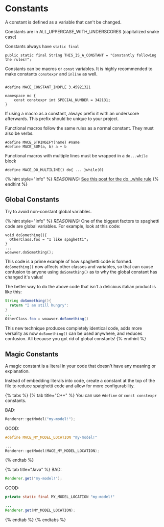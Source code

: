 # Constants

A constant is defined as a variable that can't be changed.

Constants are in ALL\_UPPERCASE\_WITH\_UNDERSCORES \(capitalized snake case\)

Constants always have `static final`

```text
public static final String THIS_IS_A_CONSTANT = "Constantly following the rules!";
```

Constants can be macros or `const` variables. It is highly recommended to make constants `constexpr` and `inline` as well.

```text

#define MACE_CONSTANT_INOPLE 3.45921321 

namespace mc {
    const constexpr int SPECIAL_NUMBER = 342131;
}
```

If using a macro as a constant, always prefix it with an underscore afterwards. This prefix should be unique to your project.

Functional macros follow the same rules as a normal constant. They must also be verbs.

```text
#define MACE_STRINGIFY(name) #name
#define MACE_SUM(a, b) a + b
```

Functional macros with multiple lines must be wrapped in a `do...while` block

```text
#define MACE_DO_MULTILINE() do{ ... }while(0)
```

{% hint style="info" %}
_REASONING:_ [See this post for the do...while rule](https://stackoverflow.com/a/1067238)
{% endhint %}

## Global Constants <a id="global-constants"></a>

Try to avoid non-constant global variables.

{% hint style="info" %}
_REASONING:_ One of the biggest factors to spaghetti code are global variables. For example, look at this code:

```text
void doSomething(){
  OtherClass.foo = "I like spaghetti";
}
...
woawver.doSomething();
```

This code is a prime example of how spaghetti code is formed. `doSomething()` now affects other classes and variables, so that can cause confusion to anyone using `doSomething()` as to why the global constant has changed it's value!

The better way to do the above code that isn't a delicious italian product is like this:

```java
String doSomething(){
  return "I am still hungry":
}
...
OtherClass.foo = woawver.doSomething()
```

This new technique produces completely identical code, adds more versality as now `doSomething()` can be used anywhere, and reduces confusion. All because you got rid of global constants!
{% endhint %}

## Magic Constants <a id="magic-constants"></a>

A magic constant is a literal in your code that doesn't have any meaning or explanation.

Instead of embedding literals into code, create a constant at the top of the file to reduce spatghetti code and allow for more configurability.

{% tabs %}
{% tab title="C++" %}
You can use `#define` or `const constexpr` constants.

BAD:

```cpp
Renderer::getModel("my-model!");
```

GOOD:

```cpp
#define MACE_MY_MODEL_LOCATION "my-model!"

...
Renderer::getModel(MACE_MY_MODEL_LOCATION);
```
{% endtab %}

{% tab title="Java" %}
BAD:

```java
Renderer.get("my-model!");
```

GOOD:

```java
private static final MY_MODEL_LOCATION "my-model!"

...
Renderer.get(MY_MODEL_LOCATION);
```
{% endtab %}
{% endtabs %}

